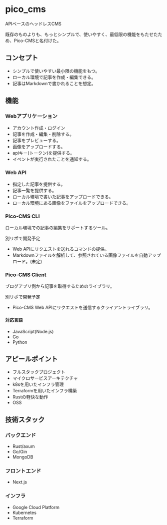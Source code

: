 # pico_cms

APIベースのヘッドレスCMS  

既存のものよりも、もっとシンプルで、使いやすく、最低限の機能をもたせたため、Pico-CMSと名付けた。

## コンセプト

- シンプルで使いやすい最小限の機能をもつ。
- ローカル環境で記事を作成・編集できる。
- 記事はMarkdownで書かれることを想定。

## 機能

### Webアプリケーション

- アカウント作成・ログイン
- 記事を作成・編集・削除する。
- 記事をプレビューする。
- 画像をアップロードする。
- apiキー(トークン)を提供する。
- イベントが実行されたことを通知する。

### Web API
- 指定した記事を提供する。
- 記事一覧を提供する。
- ローカル環境で書いた記事をアップロードできる。
- ローカル環境にある画像をファイルをアップロードできる。

### Pico-CMS CLI

ローカル環境での記事の編集をサポートするツール。  

別リポで開発予定  

- Web APIにリクエストを送れるコマンドの提供。
- Markdownファイルを解析して、参照されている画像ファイルを自動アップロード。(未定)

### Pico-CMS Client

ブログアプリ側から記事を取得するためのライブラリ。  

別リポで開発予定  

- Pico-CMS Web APIにリクエストを送信するクライアントライブラリ。

#### 対応言語

- JavaScript(Node.js)
- Go
- Python

## アピールポイント

- フルスタックプロジェクト
- マイクロサービスアーキテクチャ
- k8sを用いたインフラ管理
- Terraformを用いたインフラ構築
- Rustの軽快な動作
- OSS

## 技術スタック

### バックエンド

- Rust/axum
- Go/Gin
- MongoDB

### フロントエンド

- Next.js

### インフラ

- Google Cloud Platform 
- Kubernetes
- Terraform